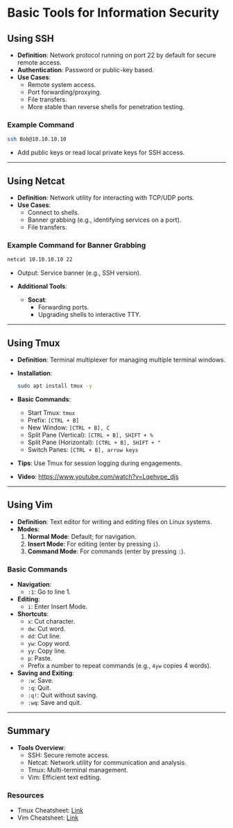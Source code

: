 # Basic Tools for Information Security

## Using SSH
- **Definition**: Network protocol running on port 22 by default for secure remote access.
- **Authentication**: Password or public-key based.
- **Use Cases**:
  - Remote system access.
  - Port forwarding/proxying.
  - File transfers.
  - More stable than reverse shells for penetration testing.

### Example Command
```bash
ssh Bob@10.10.10.10
```
- Add public keys or read local private keys for SSH access.

---

## Using Netcat
- **Definition**: Network utility for interacting with TCP/UDP ports.
- **Use Cases**:
  - Connect to shells.
  - Banner grabbing (e.g., identifying services on a port).
  - File transfers.

### Example Command for Banner Grabbing
```bash
netcat 10.10.10.10 22
```
- Output: Service banner (e.g., SSH version).

- **Additional Tools**:
  - **Socat**:
    - Forwarding ports.
    - Upgrading shells to interactive TTY.

---

## Using Tmux
- **Definition**: Terminal multiplexer for managing multiple terminal windows.
- **Installation**:
  ```bash
  sudo apt install tmux -y
  ```
- **Basic Commands**:
  - Start Tmux: `tmux`
  - Prefix: `[CTRL + B]`
  - New Window: `[CTRL + B], C`
  - Split Pane (Vertical): `[CTRL + B], SHIFT + %`
  - Split Pane (Horizontal): `[CTRL + B], SHIFT + "`
  - Switch Panes: `[CTRL + B], arrow keys`

- **Tips**: Use Tmux for session logging during engagements.
- **Video**: https://www.youtube.com/watch?v=Lqehvpe_djs

---

## Using Vim
- **Definition**: Text editor for writing and editing files on Linux systems.
- **Modes**:
  1. **Normal Mode**: Default; for navigation.
  2. **Insert Mode**: For editing (enter by pressing `i`).
  3. **Command Mode**: For commands (enter by pressing `:`).

### Basic Commands
- **Navigation**:
  - `:1`: Go to line 1.
- **Editing**:
  - `i`: Enter Insert Mode.
- **Shortcuts**:
  - `x`: Cut character.
  - `dw`: Cut word.
  - `dd`: Cut line.
  - `yw`: Copy word.
  - `yy`: Copy line.
  - `p`: Paste.
  - Prefix a number to repeat commands (e.g., `4yw` copies 4 words).
- **Saving and Exiting**:
  - `:w`: Save.
  - `:q`: Quit.
  - `:q!`: Quit without saving.
  - `:wq`: Save and quit.

---

## Summary
- **Tools Overview**:
  - SSH: Secure remote access.
  - Netcat: Network utility for communication and analysis.
  - Tmux: Multi-terminal management.
  - Vim: Efficient text editing.

### Resources
- Tmux Cheatsheet: [Link](https://tmuxcheatsheet.com)
- Vim Cheatsheet: [Link](https://vim.rtorr.com)
